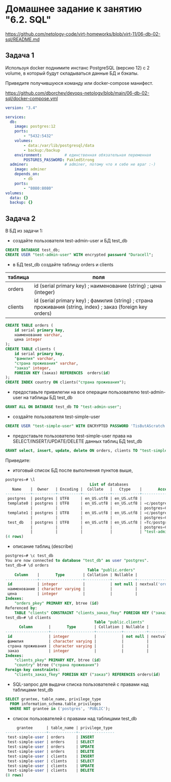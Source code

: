 # Домашнее задание к занятию "6.2. SQL"

https://github.com/netology-code/virt-homeworks/blob/virt-11/06-db-02-sql/README.md

## Задача 1

Используя docker поднимите инстанс PostgreSQL (версию 12) c 2 volume, 
в который будут складываться данные БД и бэкапы.

Приведите получившуюся команду или docker-compose манифест.

https://github.com/dborchev/devops-netology/blob/main/06-db-02-sql/docker-compose.yml

```yaml
version: "3.4"

services:
  db:
    image: postgres:12
    ports:
        - "5432:5432"
    volumes:
        - data:/var/lib/postgresql/data
        - backup:/backup
    environment:          # единственная обязательная переменная
        POSTGRES_PASSWORD: PakledStrong
  adminer:                # adminer, потому что я себе не враг :-)
    image: adminer
    depends_on:
        - db
    ports:
        - "8080:8080"
volumes:
  data: {}
  backup: {}
```

## Задача 2

В БД из задачи 1: 
- создайте пользователя test-admin-user и БД test_db
```sql
CREATE DATABASE test_db;
CREATE USER "test-admin-user" WITH encrypted password "Duracell";
```
- в БД test_db создайте таблицу orders и clients

| таблица  | поля    |
|----------|---|
| orders | id (serial primary key) ; наименование (string) ; цена (integer) |
|clients | id (serial primary key) ; фамилия (string) ; страна проживания (string, index) ; заказ (foreign key orders)|

```sql
CREATE TABLE orders (
    id serial primary key, 
    наименование varchar, 
    цена integer
);
CREATE TABLE clients (
    id serial primary key,
    "фамилия" varchar,
    "страна проживания" varchar,
    "заказ" integer,
    FOREIGN KEY (заказ) REFERENCES  orders(id)
);
CREATE INDEX country ON clients("страна проживания");
```

- предоставьте привилегии на все операции пользователю test-admin-user на таблицы БД test_db

```sql
GRANT ALL ON DATABASE test_db TO "test-admin-user";
```

- создайте пользователя test-simple-user
```sql
CREATE USER "test-simple-user" WITH ENCRYPTED PASSWORD 'TisButAScratch';
```
- предоставьте пользователю test-simple-user права на SELECT/INSERT/UPDATE/DELETE данных таблиц БД test_db

```sql
GRANT select, insert, update, delete ON orders, clients TO "test-simple-user";
```

Приведите:
- итоговый список БД после выполнения пунктов выше,

```sql
postgres=# \l
                                     List of databases
   Name    |  Owner   | Encoding |  Collate   |   Ctype    |       Access privileges
-----------+----------+----------+------------+------------+--------------------------------
 postgres  | postgres | UTF8     | en_US.utf8 | en_US.utf8 |
 template0 | postgres | UTF8     | en_US.utf8 | en_US.utf8 | =c/postgres                   +
           |          |          |            |            | postgres=CTc/postgres
 template1 | postgres | UTF8     | en_US.utf8 | en_US.utf8 | =c/postgres                   +
           |          |          |            |            | postgres=CTc/postgres
 test_db   | postgres | UTF8     | en_US.utf8 | en_US.utf8 | =Tc/postgres                  +
           |          |          |            |            | postgres=CTc/postgres         +
           |          |          |            |            | "test-admin-user"=CTc/postgres
(4 rows)
```

- описание таблиц (describe)

```sql
postgres=# \c test_db
You are now connected to database "test_db" as user "postgres".
test_db=# \d orders
                                    Table "public.orders"
    Column    |       Type        | Collation | Nullable |              Default
--------------+-------------------+-----------+----------+------------------------------------
 id           | integer           |           | not null | nextval('orders_id_seq'::regclass)
 наименование | character varying |           |          |
 цена         | integer           |           |          |
Indexes:
    "orders_pkey" PRIMARY KEY, btree (id)
Referenced by:
    TABLE "clients" CONSTRAINT "clients_заказ_fkey" FOREIGN KEY ("заказ") REFERENCES orders(id)
test_db=# \d clients
                                       Table "public.clients"
      Column       |       Type        | Collation | Nullable |               Default
-------------------+-------------------+-----------+----------+-------------------------------------
 id                | integer           |           | not null | nextval('clients_id_seq'::regclass)
 фамилия           | character varying |           |          |
 страна проживания | character varying |           |          |
 заказ             | integer           |           |          |
Indexes:
    "clients_pkey" PRIMARY KEY, btree (id)
    "country" btree ("страна проживания")
Foreign-key constraints:
    "clients_заказ_fkey" FOREIGN KEY ("заказ") REFERENCES orders(id)
```

- SQL-запрос для выдачи списка пользователей с правами над таблицами test_db

```sql
SELECT grantee, table_name, privilege_type
  FROM information_schema.table_privileges
  WHERE NOT grantee in ('postgres', 'PUBLIC');
```

- список пользователей с правами над таблицами test_db

```sql
     grantee      | table_name | privilege_type
------------------+------------+----------------
 test-simple-user | orders     | INSERT
 test-simple-user | orders     | SELECT
 test-simple-user | orders     | UPDATE
 test-simple-user | orders     | DELETE
 test-simple-user | clients    | INSERT
 test-simple-user | clients    | SELECT
 test-simple-user | clients    | UPDATE
 test-simple-user | clients    | DELETE
(8 rows)
```

